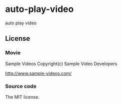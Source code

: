 # auto-play-video

auto play video

## License

### Movie

Sample Videos Copyright(c) Sample Video Developers

http://www.sample-videos.com/

### Source code

The MIT license.
